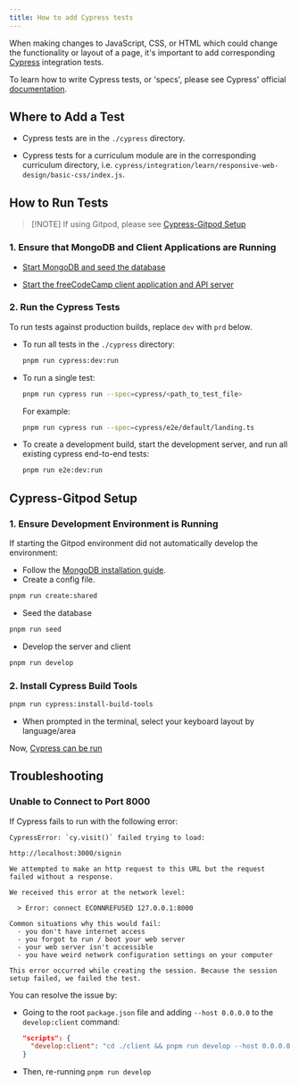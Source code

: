 ```yaml
---
title: How to add Cypress tests
---
```


When making changes to JavaScript, CSS, or HTML which could change the functionality or layout of a page, it's important to add corresponding [Cypress](https://docs.cypress.io) integration tests.

To learn how to write Cypress tests, or 'specs', please see Cypress' official [documentation](https://docs.cypress.io/guides/getting-started/writing-your-first-test.html).

## Where to Add a Test

- Cypress tests are in the `./cypress` directory.

- Cypress tests for a curriculum module are in the corresponding curriculum directory, i.e. `cypress/integration/learn/responsive-web-design/basic-css/index.js`.

## How to Run Tests

> [!NOTE] If using Gitpod, please see [Cypress-Gitpod Setup](how-to-add-cypress-tests#cypress-gitpod-setup)

### 1. Ensure that MongoDB and Client Applications are Running

- [Start MongoDB and seed the database](how-to-setup-freecodecamp-locally#step-3-start-mongodb-and-seed-the-database)

- [Start the freeCodeCamp client application and API server](how-to-setup-freecodecamp-locally#step-4-start-the-freecodecamp-client-application-and-api-server)

### 2. Run the Cypress Tests

To run tests against production builds, replace `dev` with `prd` below.

- To run all tests in the `./cypress` directory:

  ```bash
  pnpm run cypress:dev:run
  ```

- To run a single test:

  ```bash
  pnpm run cypress run --spec=cypress/<path_to_test_file>
  ```

  For example:

  ```bash
  pnpm run cypress run --spec=cypress/e2e/default/landing.ts
  ```

- To create a development build, start the development server, and run all existing cypress end-to-end tests:

  ```bash
  pnpm run e2e:dev:run
  ```

## Cypress-Gitpod Setup

### 1. Ensure Development Environment is Running

If starting the Gitpod environment did not automatically develop the environment:

- Follow the [MongoDB installation guide](https://www.mongodb.com/basics/get-started).
- Create a config file.

```bash
pnpm run create:shared
```

- Seed the database

```bash
pnpm run seed
```

- Develop the server and client

```bash
pnpm run develop
```

### 2. Install Cypress Build Tools

```bash
pnpm run cypress:install-build-tools
```

- When prompted in the terminal, select your keyboard layout by language/area

Now, [Cypress can be run](how-to-add-cypress-tests#_2-run-the-cypress-tests)

## Troubleshooting

### Unable to Connect to Port 8000

If Cypress fails to run with the following error:

```
CypressError: `cy.visit()` failed trying to load:

http://localhost:3000/signin

We attempted to make an http request to this URL but the request failed without a response.

We received this error at the network level:

  > Error: connect ECONNREFUSED 127.0.0.1:8000

Common situations why this would fail:
  - you don't have internet access
  - you forgot to run / boot your web server
  - your web server isn't accessible
  - you have weird network configuration settings on your computer

This error occurred while creating the session. Because the session setup failed, we failed the test.
```

You can resolve the issue by:

- Going to the root `package.json` file and adding `--host 0.0.0.0` to the `develop:client` command:
  ```json
  "scripts": {
    "develop:client": "cd ./client && pnpm run develop --host 0.0.0.0"
  }
  ```
- Then, re-running `pnpm run develop`
